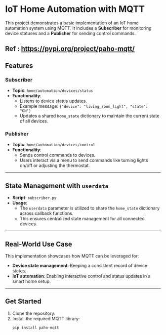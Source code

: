 # IoT Home Automation with MQTT

This project demonstrates a basic implementation of an IoT home automation system using MQTT. It includes a **Subscriber** for monitoring device statuses and a **Publisher** for sending control commands.

Ref : https://pypi.org/project/paho-mqtt/
---

## Features

### Subscriber
- **Topic**: `home/automation/devices/status`
- **Functionality**:
  - Listens to device status updates.
  - Example message: `{"device": "living_room_light", "state": "ON"}`
  - Updates a shared `home_state` dictionary to maintain the current state of all devices.

### Publisher
- **Topic**: `home/automation/devices/control`
- **Functionality**:
  - Sends control commands to devices.
  - Users interact via a menu to send commands like turning lights on/off or adjusting the thermostat.

---

## State Management with `userdata`
- **Script**: `subscriber.py`
- **Usage**:
  - The `userdata` parameter is utilized to share the `home_state` dictionary across callback functions.
  - This ensures centralized state management for all connected devices.

---

## Real-World Use Case
This implementation showcases how MQTT can be leveraged for:
- **Device state management**: Keeping a consistent record of device states.
- **IoT automation**: Enabling interactive control and status updates in a smart home setup.

---

## Get Started
1. Clone the repository.
2. Install the required MQTT library:
   ```bash
   pip install paho-mqtt
